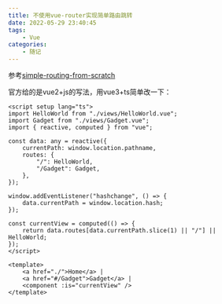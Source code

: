 ```yaml
---
title: 不使用vue-router实现简单路由跳转
date: 2022-05-29 23:40:45
tags: 
    - Vue
categories: 
    - 随记
---
```


参考[simple-routing-from-scratch](https://vuejs.org/guide/scaling-up/routing.html#simple-routing-from-scratch)

官方给的是vue2+js的写法，用vue3+ts简单改一下：

```vue
<script setup lang="ts">
import HelloWorld from "./views/HelloWorld.vue";
import Gadget from "./views/Gadget.vue";
import { reactive, computed } from "vue";

const data: any = reactive({
    currentPath: window.location.pathname,
    routes: {
        "/": HelloWorld,
        "/Gadget": Gadget,
    },
});

window.addEventListener("hashchange", () => {
    data.currentPath = window.location.hash;
});

const currentView = computed(() => {
    return data.routes[data.currentPath.slice(1) || "/"] || HelloWorld;
});
</script>

<template>
    <a href="./">Home</a> |
    <a href="#/Gadget">Gadget</a> |
    <component :is="currentView" />
</template>


```
